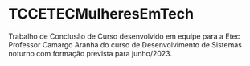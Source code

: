 # TCCETECMulheresEmTech

Trabalho de Conclusão de Curso desenvolvido em equipe para a Etec Professor Camargo Aranha do curso de Desenvolvimento de Sistemas noturno com formação prevista para junho/2023.
